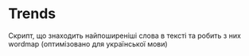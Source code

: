 # Trends
Скрипт, що знаходить найпоширеніші слова в тексті та робить з них wordmap (оптимізовано для української мови)
